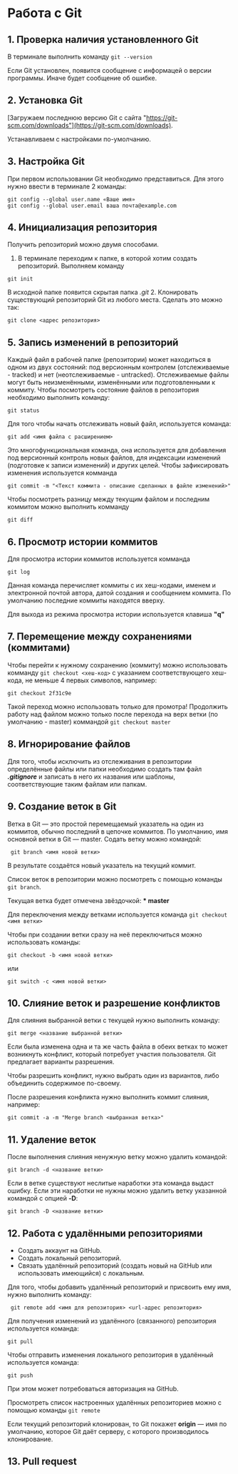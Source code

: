 # Работа с Git
## 1. Проверка наличия установленного Git
В терминале выполнить команду ```git --version```

Если Git установлен, появится сообщение с информацей о версии программы. Иначе будет сообщение об ошибке.

## 2. Установка Git
[Загружаем последнюю версию Git с сайта "https://git-scm.com/downloads"](https://git-scm.com/downloads).

Устанавливаем с настройками по-умолчанию.

## 3. Настройка Git
При первом использовании Git необходимо представиться. Для этого нужно ввести в терминале 2 команды:
```
git config --global user.name «Ваше имя»
git config --global user.email ваша почта@example.com
```
## 4. Инициализация репозитория
Получить репозиторий можно двумя способами.
1. В терминале переходим к папке, в которой хотим создать репозиторий. 
Выполняем команду 
```
git init
```
В исходной папке появится скрытая папка *.git* 
2. Клонировать существующий репозиторий Git из любого места. Сделать это можно так:
```
git clone <адрес репозитория>
```

## 5. Запись изменений в репозиторий
Каждый файл в рабочей папке (репозитории) может находиться в одном из двух
состояний: под версионным контролем (отслеживаемые - tracked) и нет (неотслеживаемые - untracked).
Отслеживаемые файлы могут быть неизменёнными, изменёнными или подготовленными к коммиту.
Чтобы посмотреть состояние файлов в репозитория необходимо выполнить команду:
```
git status
```
Для того чтобы начать отслеживать новый файл,
используется команда:
```
git add <имя файла с расширением>
```
Это многофункциональная команда, она используется для добавления под версионный контроль новых файлов, для индексации изменений (подготовке к записи изменений) и других целей.
Чтобы зафиксировать изменения используется комманда 
```
git commit -m "<Текст коммита - описание сделанных в файле изменений>"
```
Чтобы посмотреть разницу между текущим  файлом и последним коммитом можно выполнить комманду 
```
git diff
```
## 6. Просмотр истории коммитов
Для просмотра истории коммитов используется комманда 
```
git log
```
Данная команда перечисляет коммиты с их хеш-кодами, именем и электронной почтой автора, датой создания и сообщением коммита.
По умолчанию последние коммиты находятся вверху.

Для выхода из режима просмотра истории используется клавиша **"q"**

## 7. Перемещение между сохранениями (коммитами)
Чтобы перейти к нужному сохранению (коммиту) можно использовать комманду 
```git checkout <хеш-код>``` с указанием соответствующего хеш-кода, не меньше 4 первых символов, например: 
```
git checkout 2f31c9e
```
Такой переход можно использовать только для промотра! Продолжить работу над файлом можно только после перехода на верх ветки (по умолчанию - master) коммандой ```git checkout master```

## 8. Игнорирование файлов
Для того, чтобы исключить из отслеживания в репозитории определённые файлы или папки необходимо создать там файл ***.gitignore*** и записать в него их названия или шаблоны, соответствующие таким файлам или папкам.

## 9. Создание веток в Git
Ветка в Git — это простой перемещаемый указатель на один из коммитов, обычно последний в цепочке коммитов.
По умолчанию, имя основной ветки в Git — master.
Содать ветку можно командой:
``` 
 git branch <имя новой ветки>
 ```
 В результате создаётся новый указатель на текущий коммит.

 Список веток в репозитории можно посмотреть с помощью команды ```git branch```. 
 
 Текущая ветка будет отмечена звёздочкой: **\* master**

Для переключения между ветками используется команда ```git checkout <имя ветки>```

Чтобы при создании ветки сразу на неё переключиться можно использовать команды:
```
git checkout -b <имя новой ветки>
```
или
```
git switch -c <имя новой ветки>
```

## 10. Слияние веток и разрешение конфликтов
Для слияния выбранной ветки с текущей нужно выполнить команду:
```
git merge <название выбранной ветки>
```
Если была изменена одна и та же часть файла в обеих ветках то может возникнуть конфликт, который потребует участия пользователя. Git предлагает варианты разрешения. 

Чтобы разрешить конфликт, нужно выбрать один из вариантов, либо объединить содержимое по-своему.

После разрешения конфликта нужно выполнить коммит слияния, например: 
```
git commit -a -m "Merge branch <выбранная ветка>"
```

## 11. Удаление веток
После выполнения слияния ненужную ветку можно удалить командой:
```
git branch -d <название ветки>
```
Если в ветке существуют неслитые наработки эта команда выдаст ошибку. Если эти наработки не нужны можно удалить ветку указанной командой 
с опцией **-D**:
```
git branch -D <название ветки>
```
## 12. Работа с удалёнными репозиториями

+ Создать аккаунт на GitHub.
+ Создать локальный репозиторий.
+ Связать удалённый репозиторий (создать новый на GitHub или использовать имеющийся) с локальным.

Для того, чтобы добавить удалённый репозиторий и присвоить ему имя, нужно выполнить команду:
```
 git remote add <имя для репозитория> <url-адрес репозитория>
 ```
 Для получения изменений из удалённого (связанного) репозитория используется команда:
 ```
 git pull
 ```
 Чтобы отправить изменения локального репозитория в удалённый используется команда:
  ```
 git push
 ```
 При этом может потребоваться авторизация на GitHub.
 
Просмотреть список настроенных удалённых репозиториев можно
с помощью команды ```git remote```

Если текущий репозиторий клонирован, то Git покажет **origin** — имя по умолчанию,
которое Git даёт серверу, с которого производилось клонирование.

## 13. Pull request